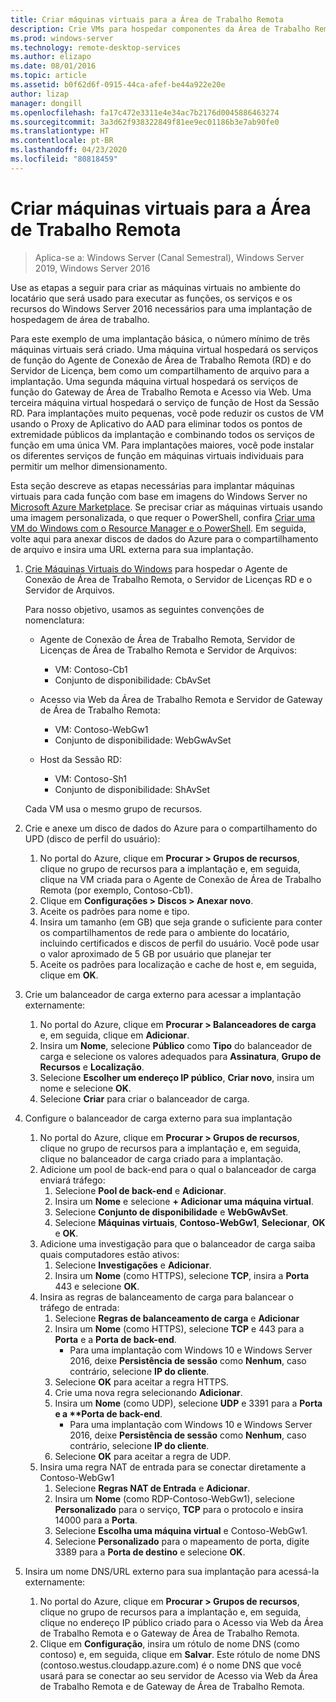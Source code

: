 ```yaml
---
title: Criar máquinas virtuais para a Área de Trabalho Remota
description: Crie VMs para hospedar componentes da Área de Trabalho Remota na nuvem.
ms.prod: windows-server
ms.technology: remote-desktop-services
ms.author: elizapo
ms.date: 08/01/2016
ms.topic: article
ms.assetid: b0f62d6f-0915-44ca-afef-be44a922e20e
author: lizap
manager: dongill
ms.openlocfilehash: fa17c472e3311e4e34ac7b2176d0045886463274
ms.sourcegitcommit: 3a3d62f938322849f81ee9ec01186b3e7ab90fe0
ms.translationtype: HT
ms.contentlocale: pt-BR
ms.lasthandoff: 04/23/2020
ms.locfileid: "80818459"
---
```

# <a name="create-virtual-machines-for-remote-desktop"></a>Criar máquinas virtuais para a Área de Trabalho Remota

>Aplica-se a: Windows Server (Canal Semestral), Windows Server 2019, Windows Server 2016

Use as etapas a seguir para criar as máquinas virtuais no ambiente do locatário que será usado para executar as funções, os serviços e os recursos do Windows Server 2016 necessários para uma implantação de hospedagem de área de trabalho.   
  
Para este exemplo de uma implantação básica, o número mínimo de três máquinas virtuais será criado. Uma máquina virtual hospedará os serviços de função do Agente de Conexão de Área de Trabalho Remota (RD) e do Servidor de Licença, bem como um compartilhamento de arquivo para a implantação. Uma segunda máquina virtual hospedará os serviços de função do Gateway de Área de Trabalho Remota e Acesso via Web.  Uma terceira máquina virtual hospedará o serviço de função de Host da Sessão RD. Para implantações muito pequenas, você pode reduzir os custos de VM usando o Proxy de Aplicativo do AAD para eliminar todos os pontos de extremidade públicos da implantação e combinando todos os serviços de função em uma única VM. Para implantações maiores, você pode instalar os diferentes serviços de função em máquinas virtuais individuais para permitir um melhor dimensionamento.  
  
Esta seção descreve as etapas necessárias para implantar máquinas virtuais para cada função com base em imagens do Windows Server no [Microsoft Azure Marketplace](https://azure.microsoft.com/marketplace/). Se precisar criar as máquinas virtuais usando uma imagem personalizada, o que requer o PowerShell, confira [Criar uma VM do Windows com o Resource Manager e o PowerShell](https://azure.microsoft.com/documentation/articles/virtual-machines-windows-ps-create/). Em seguida, volte aqui para anexar discos de dados do Azure para o compartilhamento de arquivo e insira uma URL externa para sua implantação.  
  
1. [Crie Máquinas Virtuais do Windows](https://azure.microsoft.com/documentation/articles/virtual-machines-windows-hero-tutorial/) para hospedar o Agente de Conexão de Área de Trabalho Remota, o Servidor de Licenças RD e o Servidor de Arquivos.  
  
   Para nosso objetivo, usamos as seguintes convenções de nomenclatura:  
   - Agente de Conexão de Área de Trabalho Remota, Servidor de Licenças de Área de Trabalho Remota e Servidor de Arquivos:   
       - VM: Contoso-Cb1  
       - Conjunto de disponibilidade: CbAvSet    
   - Acesso via Web da Área de Trabalho Remota e Servidor de Gateway de Área de Trabalho Remota:   
       - VM: Contoso-WebGw1  
       - Conjunto de disponibilidade: WebGwAvSet  
          
   - Host da Sessão RD:   
       - VM: Contoso-Sh1  
       - Conjunto de disponibilidade: ShAvSet  
          
   Cada VM usa o mesmo grupo de recursos.  
2. Crie e anexe um disco de dados do Azure para o compartilhamento do UPD (disco de perfil do usuário):  
   1.  No portal do Azure, clique em **Procurar > Grupos de recursos**, clique no grupo de recursos para a implantação e, em seguida, clique na VM criada para o Agente de Conexão de Área de Trabalho Remota (por exemplo, Contoso-Cb1).  
   2.  Clique em **Configurações > Discos > Anexar novo**.  
   3.  Aceite os padrões para nome e tipo.  
   4.  Insira um tamanho (em GB) que seja grande o suficiente para conter os compartilhamentos de rede para o ambiente do locatário, incluindo certificados e discos de perfil do usuário. Você pode usar o valor aproximado de 5 GB por usuário que planejar ter  
   5.  Aceite os padrões para localização e cache de host e, em seguida, clique em **OK**.  
3. Crie um balanceador de carga externo para acessar a implantação externamente:
   1. No portal do Azure, clique em **Procurar > Balanceadores de carga** e, em seguida, clique em **Adicionar**.
   2. Insira um **Nome**, selecione **Público** como **Tipo** do balanceador de carga e selecione os valores adequados para **Assinatura**, **Grupo de Recursos** e **Localização**.
   3. Selecione **Escolher um endereço IP público**, **Criar novo**, insira um nome e selecione **OK**.
   4. Selecione **Criar** para criar o balanceador de carga.
4. Configure o balanceador de carga externo para sua implantação
   1. No portal do Azure, clique em **Procurar > Grupos de recursos**, clique no grupo de recursos para a implantação e, em seguida, clique no balanceador de carga criado para a implantação.
   2. Adicione um pool de back-end para o qual o balanceador de carga enviará tráfego:
       1. Selecione **Pool de back-end** e **Adicionar**.
       2. Insira um **Nome** e selecione **\+ Adicionar uma máquina virtual**.
       3. Selecione **Conjunto de disponibilidade** e **WebGwAvSet**.
       4. Selecione **Máquinas virtuais**, **Contoso-WebGw1**, **Selecionar**, **OK** e **OK**.
   3. Adicione uma investigação para que o balanceador de carga saiba quais computadores estão ativos:
       1. Selecione **Investigações** e **Adicionar**.
       2. Insira um **Nome** (como HTTPS), selecione **TCP**, insira a **Porta** 443 e selecione **OK**.
   4. Insira as regras de balanceamento de carga para balancear o tráfego de entrada:
      1. Selecione **Regras de balanceamento de carga** e **Adicionar**
      2. Insira um **Nome** (como HTTPS), selecione **TCP** e 443 para a **Porta** e a **Porta de back-end**.
          - Para uma implantação com Windows 10 e Windows Server 2016, deixe **Persistência de sessão** como **Nenhum**, caso contrário, selecione **IP do cliente**.
      3. Selecione **OK** para aceitar a regra HTTPS.
      4. Crie uma nova regra selecionando **Adicionar**.
      5. Insira um **Nome** (como UDP), selecione **UDP** e 3391 para a <strong>Porta e a **Porta de back-end</strong>.
          - Para uma implantação com Windows 10 e Windows Server 2016, deixe **Persistência de sessão** como **Nenhum**, caso contrário, selecione **IP do cliente**.
      6. Selecione **OK** para aceitar a regra de UDP.
   5. Insira uma regra NAT de entrada para se conectar diretamente a Contoso-WebGw1
       1. Selecione **Regras NAT de Entrada** e **Adicionar**.
       2. Insira um **Nome** (como RDP-Contoso-WebGw1), selecione **Personalizado** para o serviço, **TCP** para o protocolo e insira 14000 para a **Porta**.
       3. Selecione **Escolha uma máquina virtual** e Contoso-WebGw1.
       4. Selecione **Personalizado** para o mapeamento de porta, digite 3389 para a **Porta de destino** e selecione **OK**.
5. Insira um nome DNS/URL externo para sua implantação para acessá-la externamente:  
   1.  No portal do Azure, clique em **Procurar > Grupos de recursos**, clique no grupo de recursos para a implantação e, em seguida, clique no endereço IP público criado para o Acesso via Web da Área de Trabalho Remota e o Gateway de Área de Trabalho Remota.  
   2.  Clique em **Configuração**, insira um rótulo de nome DNS (como contoso) e, em seguida, clique em **Salvar**. Este rótulo de nome DNS (contoso.westus.cloudapp.azure.com) é o nome DNS que você usará para se conectar ao seu servidor de Acesso via Web da Área de Trabalho Remota e de Gateway de Área de Trabalho Remota.  

